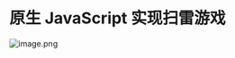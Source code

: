 # 原生 JavaScript 实现扫雷游戏

![image.png](https://upload-images.jianshu.io/upload_images/11203503-ce83a5f352cb1ef1.png?imageMogr2/auto-orient/strip%7CimageView2/2/w/600)
